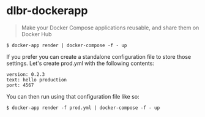 # dlbr-dockerapp

> Make your Docker Compose applications reusable, and share them on Docker Hub

```
$ docker-app render | docker-compose -f - up
```

If you prefer you can create a standalone configuration file to store those settings. Let's create prod.yml with the following contents:

```
version: 0.2.3
text: hello production
port: 4567
```

You can then run using that configuration file like so:

```
$ docker-app render -f prod.yml | docker-compose -f - up
```
